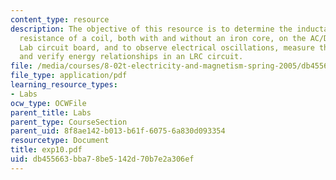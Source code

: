 ```yaml
---
content_type: resource
description: The objective of this resource is to determine the inductance and internal
  resistance of a coil, both with and without an iron core, on the AC/DC Electronics
  Lab circuit board, and to observe electrical oscillations, measure their frequencies,
  and verify energy relationships in an LRC circuit.
file: /media/courses/8-02t-electricity-and-magnetism-spring-2005/db455663bba78be5142d70b7e2a306ef_exp10.pdf
file_type: application/pdf
learning_resource_types:
- Labs
ocw_type: OCWFile
parent_title: Labs
parent_type: CourseSection
parent_uid: 8f8ae142-b013-b61f-6075-6a830d093354
resourcetype: Document
title: exp10.pdf
uid: db455663-bba7-8be5-142d-70b7e2a306ef
---
```

